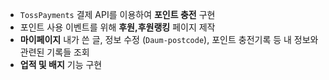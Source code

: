 - `TossPayments` 결제 API를 이용하여 **포인트 충전** 구현
- 포인트 사용 이벤트를 위해 **후원,후원랭킹** 페이지 제작
- **마이페이지** 내가 쓴 글, 정보 수정 (`Daum-postcode`), 포인트 충전기록 등 내 정보와 관련된 기록들 조회 
- **업적 및 배지** 기능 구현